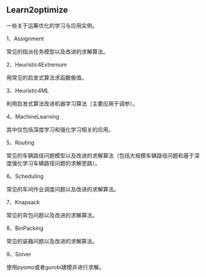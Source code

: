 ## Learn2optimize

一些关于运筹优化的学习与应用实例。

1、Assignment

  常见的指派任务模型以及改进的求解算法。

2、Heuristic4Extremum

  用常见的启发式算法求函数极值。

3、Heuristic4ML

  利用启发式算法改进机器学习算法（主要应用于调参）。

4、MachineLearning

  其中仅包括深度学习和强化学习相关的应用。

5、Routing

  常见的车辆路径问题模型以及改进的求解算法（包括大规模车辆路径问题和基于深度强化学习车辆路径问题的求解思路）。

6、Scheduling

  常见的车间作业调度问题以及改进的求解算法。

7、Knapsack

  常见的背包问题以及改进的求解算法。
  
8、BinPacking

  常见的装箱问题以及改进的求解算法。
  
9、Solver

  使用pyomo或者gurobi建模并进行求解。

